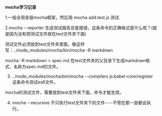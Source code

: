 **mocha学习记录**

1.一般全局安装mocha框架，然后用 mocha add.test.js 测试.

2.mocha --reporter 生成测试报告总是报错，这条命令的正确格式是什么呢？(就是因为没有把测试文件放在test文件夹下面)

测试文件必须放到test文件夹里面，像这样写：../node_modules/mocha/bin/mocha -R markdown

mocha -R markdown > spec.md 在test文件夹的父目录下生成markdown格式，名称为spec.md的文件。

3.  ../node_modules/mocha/bin/mocha --compilers js:babel-core/register 这条命令测试es6文件。

mocha的测试文件，需要放到test文件夹下面，命令才能生效。

4. mocha --recursive 不只执行test文件夹下的文件----不管在那一层都会执行。
